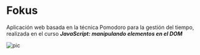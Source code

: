 # Fokus

Aplicación web basada en la técnica Pomodoro para la gestión del tiempo, realizada en el curso <strong><em>JavaScript: manipulando elementos en el DOM</em></strong>

![pic](https://github.com/pacuino/fokus-Alura/assets/45083782/74c32eb0-1bc2-4cbe-a020-8be876b2743c)
